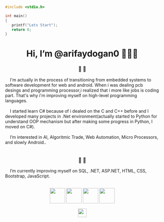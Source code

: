 ````C
#include <stdio.h>

int main()
{
   printf("Lets Start");
   return 0;
}
````
<div align="center"><h1>Hi, I’m @arifaydogan0 👋👋👋</h1></div>

<div align="center"><h3>👀  👀</h3> </div>
&nbsp; &nbsp; I'm actually in the process of transitioning from embedded systems to software development for web and android. When i was dealing pcb desings and programming processor,i realized that i more like jobs is  coding part. That's why i'm improving myself on high-level programming languages.<br><br>
&nbsp; &nbsp; I started learn C# because of i dealed on the C and C++ before and I developed many projects in .Net environment(actually started to Python for understand OOP mechanism but after making some progress in Python, I moved on C#).<br><br>
&nbsp; &nbsp; I’m interested in AI, Algoritmic Trade, Web Automation, Micro Processors, and slowly Android..  <br><br>

<div align="center"><h3>🌱  🌱 </h3> </div>
&nbsp; &nbsp; I’m currently improving myself on SQL, .NET, ASP.NET, HTML, CSS, Bootstrap, JavaScript.  <br><br>

<p align="center">
  <img width="50" height="50" src="https://user-images.githubusercontent.com/96810885/175339224-6a74573d-58ed-4ee2-908a-0cb4fec1b0b1.png">
  <img width="50" height="50" src="https://user-images.githubusercontent.com/96810885/175337258-86018857-b223-4cb8-870d-f35627f2f344.png">
  <img width="50" height="50" src="https://user-images.githubusercontent.com/96810885/175336345-2b4a8f69-9f49-44aa-8545-6402066addcb.png">
  <img width="50" height="50" src="https://user-images.githubusercontent.com/96810885/175341211-84cee4fe-7226-47b3-a95a-7a3abde59c39.png">
</p>
<p align="center">
  <img width="auto" height="28" src="https://komarev.com/ghpvc/?username=arifaydogan0">
</p>


<!---
![C logo](https://user-images.githubusercontent.com/96810885/175339224-6a74573d-58ed-4ee2-908a-0cb4fec1b0b1.png)
![c++ logo](https://user-images.githubusercontent.com/96810885/175337258-86018857-b223-4cb8-870d-f35627f2f344.png)
![c# logo](https://user-images.githubusercontent.com/96810885/175336345-2b4a8f69-9f49-44aa-8545-6402066addcb.png)
![javascript logo](https://user-images.githubusercontent.com/96810885/175340367-065210ac-e3ad-4f70-a695-3502244c3e7d.png)
![javascript logo](https://user-images.githubusercontent.com/96810885/175341211-84cee4fe-7226-47b3-a95a-7a3abde59c39.png)

--->
<!---
arifaydogan0/arifaydogan0 is a ✨ special ✨ repository because its `README.md` (this file) appears on your GitHub profile.
You can click the Preview link to take a look at your changes.
--->
